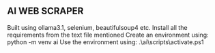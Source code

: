 **AI WEB SCRAPER**
-----------------------------------------------------
Built using ollama3.1, selenium, beautifulsoup4 etc.
Install all the requirements from the text file mentioned
Create an environment using: python -m venv ai
Use the environment using: .\ai\scripts\activate.ps1

